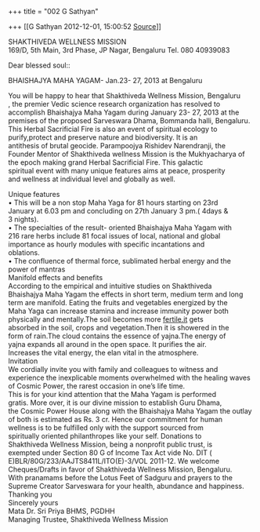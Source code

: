 +++
title = "002 G Sathyan"

+++
[[G Sathyan	2012-12-01, 15:00:52 [Source](https://groups.google.com/g/bvparishat/c/SUbdU0cjKdg)]]



SHAKTHIVEDA WELLNESS MISSION  
169/D, 5th Main, 3rd Phase, JP Nagar, Bengaluru Tel. 080 40939083  
  
Dear blessed soul::  
  
BHAISHAJYA MAHA YAGAM- Jan.23- 27, 2013 at Bengaluru  
  
You will be happy to hear that Shakthiveda Wellness Mission, Bengaluru  
, the premier Vedic science research organization has resolved to  
accomplish Bhaishajya Maha Yagam during January 23- 27, 2013 at the  
premises of the proposed Sarveswara Dhama, Bommanda halli, Bengaluru.  
This Herbal Sacrificial Fire is also an event of spiritual ecology to  
purify,protect and preserve nature and biodiversity. It is an  
antithesis of brutal geocide. Parampoojya Rishidev Narendranji, the  
Founder Mentor of Shakthiveda wellness Mission is the Mukhyacharya of  
the epoch making grand Herbal Sacrificial Fire. This galactic  
spiritual event with many unique features aims at peace, prosperity  
and wellness at individual level and globally as well.  
  
Unique features  
• This will be a non stop Maha Yaga for 81 hours starting on 23rd  
January at 6.03 pm and concluding on 27th January 3 pm.( 4days &  
3 nights).  
• The specialties of the result- oriented Bhaishajya Maha Yagam with  
216 rare herbs include 81 focal issues of local, national and global  
importance as hourly modules with specific incantations and  
oblations.  
• The confluence of thermal force, sublimated herbal energy and the  
power of mantras  
Manifold effects and benefits  
According to the empirical and intuitive studies on Shakthiveda  
Bhaishajya Maha Yagam the effects in short term, medium term and long  
term are manifold. Eating the fruits and vegetables energized by the  
Maha Yaga can increase stamina and increase immunity power both  
physically and mentally.The soil becomes more [fertile.it](http://fertile.it) gets  
absorbed in the soil, crops and vegetation.Then it is showered in the  
form of rain.The cloud contains the essence of yajna.The energy of  
yajna expands all around in the open space. It purifies the air.  
Increases the vital energy, the elan vital in the atmosphere.  
Invitation  
We cordially invite you with family and colleagues to witness and  
experience the inexplicable moments overwhelmed with the healing waves  
of Cosmic Power, the rarest occasion in one’s life time.  
This is for your kind attention that the Maha Yagam is performed  
gratis. More over, it is our divine mission to establish Guru Dhama,  
the Cosmic Power House along with the Bhaishajya Maha Yagam the outlay  
of both is estimated as Rs. 3 cr. Hence our commitment for human  
wellness is to be fulfilled only with the support sourced from  
spiritually oriented philanthropes like your self. Donations to  
Shakthiveda Wellness Mission, being a nonprofit public trust, is  
exempted under Section 80 G of Income Tax Act vide No. DIT (  
E)BLR/80G/233/AAJTS8411L/ITO(E)-3/VOL 2011-12. We welcome  
Cheques/Drafts in favor of Shakthiveda Wellness Mission, Bengaluru.  
With pranamams before the Lotus Feet of Sadguru and prayers to the  
Supreme Creator Sarveswara for your health, abundance and happiness.  
Thanking you  
Sincerely yours  
Mata Dr. Sri Priya BHMS, PGDHH  
Managing Trustee, Shakthiveda Wellness Mission  

